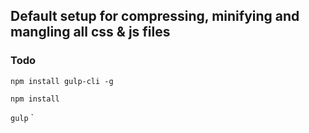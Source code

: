 ## Default setup for compressing, minifying and mangling all css & js files

### Todo

`npm install gulp-cli -g`

`npm install`

`gulp`
`

